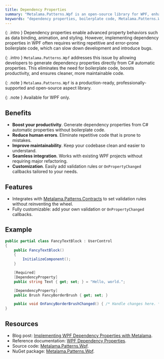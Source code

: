 ```yaml
---
title: Dependency Properties
summary: "Metalama.Patterns.Wpf is an open-source library for WPF, enhancing productivity by generating dependency properties without boilerplate code."
keywords: "dependency properties, boilerplate code, Metalama.Patterns.Wpf, WPF, C# automatic properties, productivity, open-source library, validation rules, OnPropertyChanged callbacks"
---
```


{: .intro }
Dependency properties enable advanced property behaviors such as data binding, animation, and styling. However, implementing dependency properties in WPF often requires writing repetitive and error-prone boilerplate code, which can slow down development and introduce bugs. 

{: .intro }
`Metalama.Patterns.Wpf` addresses this issue by allowing developers to generate dependency properties directly from C# automatic properties. This eliminates the need for boilerplate code, boosts productivity, and ensures cleaner, more maintainable code.

{: .note }
`Metalama.Patterns.Wpf` is a production-ready, professionally-supported and open-source aspect library. <i class="supported no-tooltip"></i>

{: .note }
Available for WPF only.


## Benefits

* **Boost your productivity**. Generate dependency properties from C# automatic properties without boilerplate code.
* **Reduce human errors**. Eliminate repetitive code that is prone to mistakes.
* **Improve maintainability**. Keep your codebase clean and easier to understand.
* **Seamless integration**. Works with existing WPF projects without requiring major refactoring.
* **Customization**. Easily add validation rules or `OnPropertyChanged` callbacks tailored to your needs.

## Features

* Integrates with [Metalama.Patterns.Contracts](https://doc.metalama.net/patterns/contracts) to set validation
  rules without reinventing the wheel.
* Fully customizable: add your own validation or `OnPropertyChanged` callbacks.

## Example

```csharp
public partial class FancyTextBlock : UserControl
{
    public FancyTextBlock()
    {
        InitializeComponent();
    }

    [Required]
    [DependencyProperty]
    public string Text { get; set; } = "Hello, world.";

    [DependencyProperty]
    public Brush FancyBorderBrush { get; set; }

    public void OnFancyBorderBrushChanged() { /* Handle changes here. */}
}
```

## Resources

* Blog
  post: [Implementing WPF Dependency Properties with Metalama](https://metalama.net/blog/wpf-dependency-property-metalama).
* Reference
  documentation: [WPF Dependency Properties](https://doc.metalama.net/patterns/wpf/dependency-property).
* Source
  code: [Metalama.Patterns.Wpf](https://github.com/metalama/Metalama.Patterns/tree/HEAD/src/Metalama.Patterns.Wpf).
* NuGet package: [Metalama.Patterns.Wpf](https://www.nuget.org/packages/Metalama.Patterns.Wpf).

